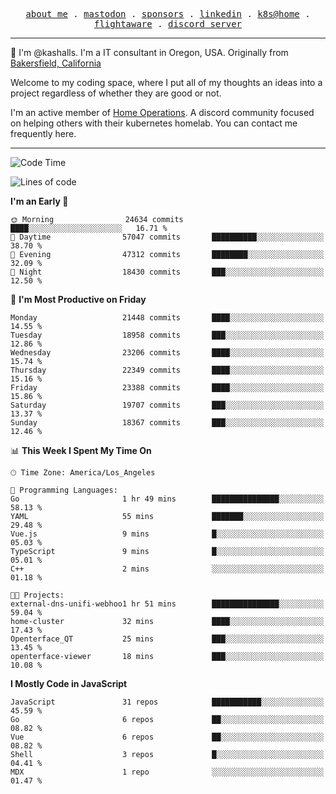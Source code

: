 <p align="center">
  <samp>
    <a href="https://jordanjones.org/">about me</a> .
    <a rel="me" href="https://mastodon.social/@kashall">mastodon</a> .
    <a href="https://github.com/sponsors/kashalls">sponsors</a> .
    <a href="https://linkedin.com/in/jordpjones">linkedin</a> .
    <a href="https://github.com/kashalls/home-cluster">k8s@home</a> .
    <a href="https://flightaware.com/adsb/stats/user/kashalls">flightaware</a> .
    <a href="https://discord.gg/V2WrCfqba9">discord server</a>
  </samp>
</p>

----------------------------------------------------------------

:wave: I'm @kashalls. I'm a IT consultant in Oregon, USA. Originally from [Bakersfield, California](https://maps.app.goo.gl/QQMtywTWghpXB6Tu6)

Welcome to my coding space, where I put all of my thoughts an ideas into a project regardless of whether they are good or not.

I'm an active member of [Home Operations](https://discord.gg/home-operations). A discord community focused on helping others with their kubernetes homelab. You can contact me frequently here.

----------------------------------------------------------------
<!--START_SECTION:waka-->
![Code Time](http://img.shields.io/badge/Code%20Time-2%2C030%20hrs%204%20mins-blue)

![Lines of code](https://img.shields.io/badge/From%20Hello%20World%20I%27ve%20Written-15.1%20million%20lines%20of%20code-blue)

**I'm an Early 🐤** 

```text
🌞 Morning                24634 commits       ████░░░░░░░░░░░░░░░░░░░░░   16.71 % 
🌆 Daytime                57047 commits       ██████████░░░░░░░░░░░░░░░   38.70 % 
🌃 Evening                47312 commits       ████████░░░░░░░░░░░░░░░░░   32.09 % 
🌙 Night                  18430 commits       ███░░░░░░░░░░░░░░░░░░░░░░   12.50 % 
```
📅 **I'm Most Productive on Friday** 

```text
Monday                   21448 commits       ████░░░░░░░░░░░░░░░░░░░░░   14.55 % 
Tuesday                  18958 commits       ███░░░░░░░░░░░░░░░░░░░░░░   12.86 % 
Wednesday                23206 commits       ████░░░░░░░░░░░░░░░░░░░░░   15.74 % 
Thursday                 22349 commits       ████░░░░░░░░░░░░░░░░░░░░░   15.16 % 
Friday                   23388 commits       ████░░░░░░░░░░░░░░░░░░░░░   15.86 % 
Saturday                 19707 commits       ███░░░░░░░░░░░░░░░░░░░░░░   13.37 % 
Sunday                   18367 commits       ███░░░░░░░░░░░░░░░░░░░░░░   12.46 % 
```


📊 **This Week I Spent My Time On** 

```text
🕑︎ Time Zone: America/Los_Angeles

💬 Programming Languages: 
Go                       1 hr 49 mins        ███████████████░░░░░░░░░░   58.13 % 
YAML                     55 mins             ███████░░░░░░░░░░░░░░░░░░   29.48 % 
Vue.js                   9 mins              █░░░░░░░░░░░░░░░░░░░░░░░░   05.03 % 
TypeScript               9 mins              █░░░░░░░░░░░░░░░░░░░░░░░░   05.01 % 
C++                      2 mins              ░░░░░░░░░░░░░░░░░░░░░░░░░   01.18 % 

🐱‍💻 Projects: 
external-dns-unifi-webhoo1 hr 51 mins        ███████████████░░░░░░░░░░   59.04 % 
home-cluster             32 mins             ████░░░░░░░░░░░░░░░░░░░░░   17.43 % 
Openterface_QT           25 mins             ███░░░░░░░░░░░░░░░░░░░░░░   13.45 % 
openterface-viewer       18 mins             ███░░░░░░░░░░░░░░░░░░░░░░   10.08 % 
```

**I Mostly Code in JavaScript** 

```text
JavaScript               31 repos            ███████████░░░░░░░░░░░░░░   45.59 % 
Go                       6 repos             ██░░░░░░░░░░░░░░░░░░░░░░░   08.82 % 
Vue                      6 repos             ██░░░░░░░░░░░░░░░░░░░░░░░   08.82 % 
Shell                    3 repos             █░░░░░░░░░░░░░░░░░░░░░░░░   04.41 % 
MDX                      1 repo              ░░░░░░░░░░░░░░░░░░░░░░░░░   01.47 % 
```




<!--END_SECTION:waka-->